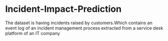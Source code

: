 # Incident-Impact-Prediction
The dataset is having incidents raised by customers.Which contains an event log of an incident management process extracted from a service desk platform of an IT company
